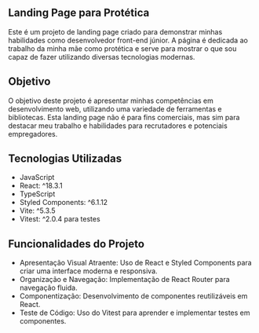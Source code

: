 ## Landing Page para Protética
Este é um projeto de landing page criado para demonstrar minhas habilidades como desenvolvedor front-end júnior. A página é dedicada ao trabalho da minha mãe como protética e serve para mostrar o que sou capaz de fazer utilizando diversas tecnologias modernas.

## Objetivo
O objetivo deste projeto é apresentar minhas competências em desenvolvimento web, utilizando uma variedade de ferramentas e bibliotecas. Esta landing page não é para fins comerciais, mas sim para destacar meu trabalho e habilidades para recrutadores e potenciais empregadores.

## Tecnologias Utilizadas
* JavaScript
* React: ^18.3.1
* TypeScript
* Styled Components: ^6.1.12
* Vite: ^5.3.5
* Vitest: ^2.0.4 para testes
## Funcionalidades do Projeto
* Apresentação Visual Atraente: Uso de React e Styled Components para criar uma interface moderna e responsiva.
* Organização e Navegação: Implementação de React Router para navegação fluida.
* Componentização: Desenvolvimento de componentes reutilizáveis em React.
* Teste de Código: Uso do Vitest para aprender e implementar testes em componentes.